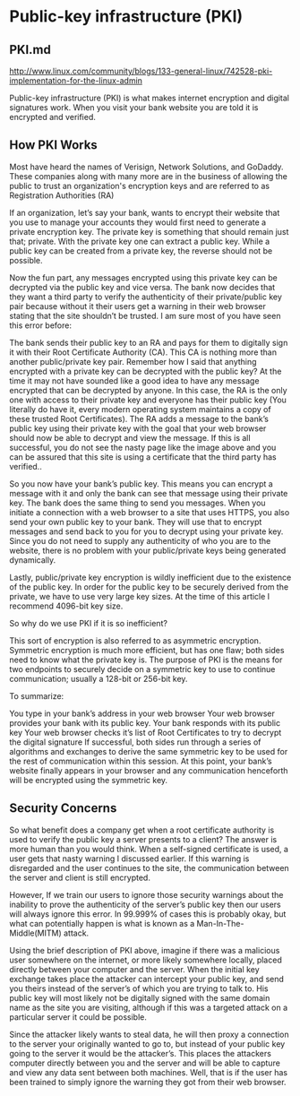 # Public-key infrastructure (PKI)

## PKI.md

http://www.linux.com/community/blogs/133-general-linux/742528-pki-implementation-for-the-linux-admin

Public-key infrastructure (PKI) is what makes internet encryption and digital signatures work. When you visit your bank website you are told it is encrypted and verified. 

## How PKI Works

Most have heard the names of Verisign, Network Solutions, and GoDaddy. These companies along with many more are in the business of allowing the public to trust an organization's encryption keys and are referred to as Registration Authorities (RA)
 

If an organization, let’s say your bank, wants to encrypt their website that you use to manage your accounts they would first need to generate a private encryption key. The private key is something that should remain just that; private. With the private key one can extract a public key. While a public key can be created from a private key, the reverse should not be possible. 
 
 

Now the fun part, any messages encrypted using this private key can be decrypted via the public key and vice versa. The bank now decides that they want a third party to verify the authenticity of their private/public key pair because without it their users get a warning in their web browser stating that the site shouldn’t be trusted. I am sure most of you have seen this error before:

The bank sends their public key to an RA and pays for them to digitally sign it with their Root Certificate Authority (CA). This CA is nothing more than another public/private key pair. Remember how I said that anything encrypted with a private key can be decrypted with the public key? At the time it may not have sounded like a good idea to have any message encrypted that can be decrypted by anyone. In this case, the RA is the only one with access to their private key and everyone has their public key (You literally do have it, every modern operating system maintains a copy of these trusted Root Certificates). The RA adds a message to the bank’s public key using their private key with the goal that your web browser should now be able to decrypt and view the message. If this is all successful, you do not see the nasty page like the image above and you can be assured that this site is using a certificate that the third party has verified..

So you now have your bank’s public key. This means you can encrypt a message with it and only the bank can see that message using their private key. The bank does the same thing to send you messages. When you initiate a connection with a web browser to a site that uses HTTPS, you also send your own public key to your bank. They will use that to encrypt messages and send back to you for you to decrypt using your private key. Since you do not need to supply any authenticity of who you are to the website, there is no problem with your public/private keys being generated dynamically.

Lastly, public/private key encryption is wildly inefficient due to the existence of the public key. In order for the public key to be securely derived from the private, we have to use very large key sizes. At the time of this article I recommend 4096-bit key size. 

So why do we use PKI if it is so inefficient?

This sort of encryption is also referred to as asymmetric encryption. Symmetric encryption is much more efficient, but has one flaw; both sides need to know what the private key is. The purpose of PKI is the means for two endpoints to securely decide on a symmetric key to use to continue communication; usually a 128-bit or 256-bit key.  

To summarize:

You type in your bank’s address in your web browser
Your web browser provides your bank with its public key.
Your bank responds with its public key
Your web browser checks it’s list of Root Certificates to try to decrypt the digital signature
If successful, both sides run through a series of algorithms and exchanges to derive the same symmetric key to be used for the rest of communication within this session.
At this point, your bank’s website finally appears in your browser and any communication henceforth will be encrypted using the symmetric key.

## Security Concerns

So what benefit does a company get when a root certificate authority is used to verify the public key a server presents to a client? The answer is more human than you would think. When a self-signed certificate is used, a user gets that nasty warning I discussed earlier. If this warning is disregarded and the user continues to the site, the communication between the server and client is still encrypted. 

However, If we train our users to ignore those security warnings about the inability to prove the authenticity of the server’s public key then our users will always ignore this error. In 99.999% of cases this is probably okay, but what can potentially happen is what is known as a Man-In-The-Middle(MITM) attack. 

Using the brief description of PKI above, imagine if there was a malicious user somewhere on the internet, or more likely somewhere locally, placed directly between your computer and the server. When the initial key exchange takes place the attacker can intercept your public key, and send you theirs instead of the server’s of which you are trying to talk to. His public key will most likely not be digitally signed with the same domain name as the site you are visiting, although if this was a targeted attack on a particular server it could be possible. 

Since the attacker likely wants to steal data, he will then proxy a connection to the server your originally wanted to go to, but instead of your public key going to the server it would be the attacker’s. This places the attackers computer directly between you and the server and will be able to capture and view any data sent between both machines. Well, that is if the user has been trained to simply ignore the warning they got from their web browser.

